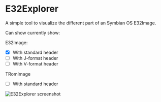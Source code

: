 # E32Explorer

A simple tool to visualize the different part of an Symbian OS E32Image.

Can show currently show:

E32Image:
- [x] With standard header
- [ ] With J-format header
- [ ] With V-format header

TRomImage
- [ ] With standard header

![E32Explorer screenshot](http://i.imgur.com/dAvxbK0.png)
